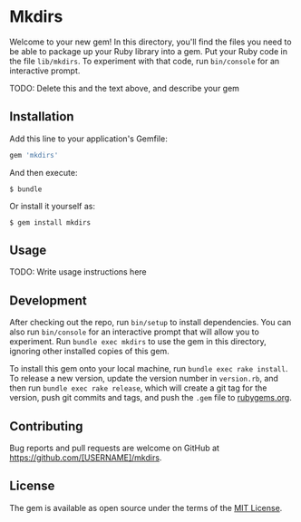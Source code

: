 # Mkdirs

Welcome to your new gem! In this directory, you'll find the files you need to be able to package up your Ruby library into a gem. Put your Ruby code in the file `lib/mkdirs`. To experiment with that code, run `bin/console` for an interactive prompt.

TODO: Delete this and the text above, and describe your gem

## Installation

Add this line to your application's Gemfile:

```ruby
gem 'mkdirs'
```

And then execute:

    $ bundle

Or install it yourself as:

    $ gem install mkdirs

## Usage

TODO: Write usage instructions here

## Development

After checking out the repo, run `bin/setup` to install dependencies. You can also run `bin/console` for an interactive prompt that will allow you to experiment. Run `bundle exec mkdirs` to use the gem in this directory, ignoring other installed copies of this gem.

To install this gem onto your local machine, run `bundle exec rake install`. To release a new version, update the version number in `version.rb`, and then run `bundle exec rake release`, which will create a git tag for the version, push git commits and tags, and push the `.gem` file to [rubygems.org](https://rubygems.org).

## Contributing

Bug reports and pull requests are welcome on GitHub at https://github.com/[USERNAME]/mkdirs.


## License

The gem is available as open source under the terms of the [MIT License](http://opensource.org/licenses/MIT).

